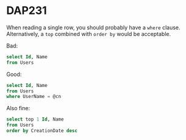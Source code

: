 ﻿# DAP231

When reading a single row, you should probably have a `where` clause. Alternatively, a `top` combined with `order by` would be acceptable.

Bad:

``` sql
select Id, Name
from Users
```

Good:

``` sql
select Id, Name
from Users
where UserName = @cn
```

Also fine:

``` sql
select top 1 Id, Name
from Users
order by CreationDate desc
```